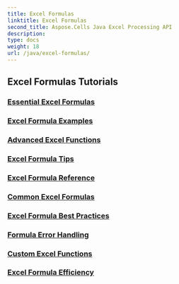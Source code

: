 ```yaml
---
title: Excel Formulas
linktitle: Excel Formulas
second_title: Aspose.Cells Java Excel Processing API
description: 
type: docs
weight: 18
url: /java/excel-formulas/
---
```


## Excel Formulas Tutorials
### [Essential Excel Formulas](./essential-excel-formulas/)
### [Excel Formula Examples](./excel-formula-examples/)
### [Advanced Excel Functions](./advanced-excel-functions/)
### [Excel Formula Tips](./excel-formula-tips/)
### [Excel Formula Reference](./excel-formula-reference/)
### [Common Excel Formulas](./common-excel-formulas/)
### [Excel Formula Best Practices](./excel-formula-best-practices/)
### [Formula Error Handling](./formula-error-handling/)
### [Custom Excel Functions](./custom-excel-functions/)
### [Excel Formula Efficiency](./excel-formula-efficiency/)